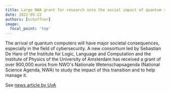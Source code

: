 ```yaml
---
title: Large NWA grant for research into the social impact of quantum secure cryptography
date: 2022-05-22
authors: [schaffner]
image:
  focal_point: 'top'
---
```


The arrival of quantum computers will have major societal consequences, especially in the field of cybersecurity. A new consortium led by Sebastian De Haro of the Institute for Logic, Language and Computation and the Institute of Physics of the University of Amsterdam has received a grant of over 900,000 euros from NWO's Nationale Wetenschapsagenda (National Science Agenda, NWA) to study the impact of this transition and to help manage it.

<!--more-->

See [news article by UvA](https://www.uva.nl/en/shared-content/faculteiten/en/faculteit-der-natuurwetenschappen-wiskunde-en-informatica/news/2022/05/large-nwa-grant-for-research-into-the-social-impact-of-quantum-secure-cryptography.html)


